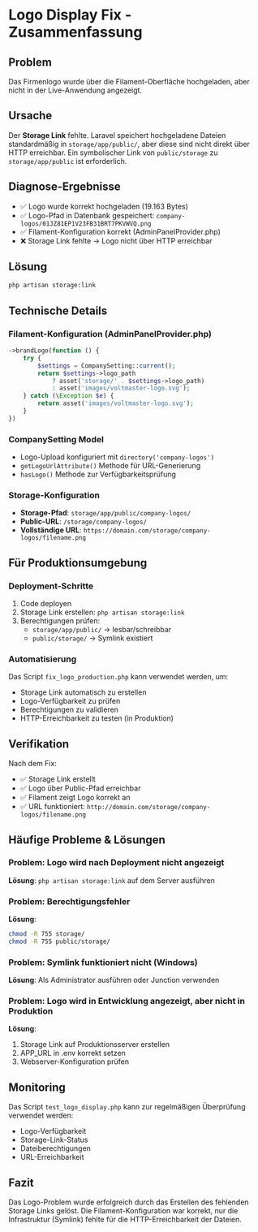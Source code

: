 # Logo Display Fix - Zusammenfassung

## Problem
Das Firmenlogo wurde über die Filament-Oberfläche hochgeladen, aber nicht in der Live-Anwendung angezeigt.

## Ursache
Der **Storage Link** fehlte. Laravel speichert hochgeladene Dateien standardmäßig in `storage/app/public/`, aber diese sind nicht direkt über HTTP erreichbar. Ein symbolischer Link von `public/storage` zu `storage/app/public` ist erforderlich.

## Diagnose-Ergebnisse
- ✅ Logo wurde korrekt hochgeladen (19.163 Bytes)
- ✅ Logo-Pfad in Datenbank gespeichert: `company-logos/01JZ81EP1V23FB31BRT7PKVWVQ.png`
- ✅ Filament-Konfiguration korrekt (AdminPanelProvider.php)
- ❌ Storage Link fehlte → Logo nicht über HTTP erreichbar

## Lösung
```bash
php artisan storage:link
```

## Technische Details

### Filament-Konfiguration (AdminPanelProvider.php)
```php
->brandLogo(function () {
    try {
        $settings = CompanySetting::current();
        return $settings->logo_path
            ? asset('storage/' . $settings->logo_path)
            : asset('images/voltmaster-logo.svg');
    } catch (\Exception $e) {
        return asset('images/voltmaster-logo.svg');
    }
})
```

### CompanySetting Model
- Logo-Upload konfiguriert mit `directory('company-logos')`
- `getLogoUrlAttribute()` Methode für URL-Generierung
- `hasLogo()` Methode zur Verfügbarkeitsprüfung

### Storage-Konfiguration
- **Storage-Pfad**: `storage/app/public/company-logos/`
- **Public-URL**: `/storage/company-logos/`
- **Vollständige URL**: `https://domain.com/storage/company-logos/filename.png`

## Für Produktionsumgebung

### Deployment-Schritte
1. Code deployen
2. Storage Link erstellen: `php artisan storage:link`
3. Berechtigungen prüfen:
   - `storage/app/public/` → lesbar/schreibbar
   - `public/storage/` → Symlink existiert

### Automatisierung
Das Script `fix_logo_production.php` kann verwendet werden, um:
- Storage Link automatisch zu erstellen
- Logo-Verfügbarkeit zu prüfen
- Berechtigungen zu validieren
- HTTP-Erreichbarkeit zu testen (in Produktion)

## Verifikation
Nach dem Fix:
- ✅ Storage Link erstellt
- ✅ Logo über Public-Pfad erreichbar
- ✅ Filament zeigt Logo korrekt an
- ✅ URL funktioniert: `http://domain.com/storage/company-logos/filename.png`

## Häufige Probleme & Lösungen

### Problem: Logo wird nach Deployment nicht angezeigt
**Lösung**: `php artisan storage:link` auf dem Server ausführen

### Problem: Berechtigungsfehler
**Lösung**: 
```bash
chmod -R 755 storage/
chmod -R 755 public/storage/
```

### Problem: Symlink funktioniert nicht (Windows)
**Lösung**: Als Administrator ausführen oder Junction verwenden

### Problem: Logo wird in Entwicklung angezeigt, aber nicht in Produktion
**Lösung**: 
1. Storage Link auf Produktionsserver erstellen
2. APP_URL in .env korrekt setzen
3. Webserver-Konfiguration prüfen

## Monitoring
Das Script `test_logo_display.php` kann zur regelmäßigen Überprüfung verwendet werden:
- Logo-Verfügbarkeit
- Storage-Link-Status
- Dateiberechtigungen
- URL-Erreichbarkeit

## Fazit
Das Logo-Problem wurde erfolgreich durch das Erstellen des fehlenden Storage Links gelöst. Die Filament-Konfiguration war korrekt, nur die Infrastruktur (Symlink) fehlte für die HTTP-Erreichbarkeit der Dateien.
